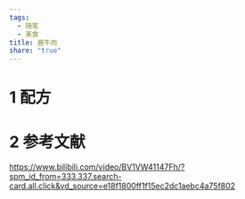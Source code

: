 ```yaml
---
tags:
  - 随笔
  - 美食
title: 酱牛肉
share: "true"
---
```


# 1 配方

# 2 参考文献

https://www.bilibili.com/video/BV1VW41147Fh/?spm_id_from=333.337.search-card.all.click&vd_source=e18f1800ff1f15ec2dc1aebc4a75f802
